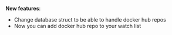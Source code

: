 **New features**:
- Change database struct to be able to handle docker hub repos
- Now you can add docker hub repo to your watch list
